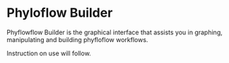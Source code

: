# Phyloflow Builder

Phyflowflow Builder is the graphical interface that assists you in graphing,
manipulating and building phyfloflow workflows.

Instruction on use will follow.
